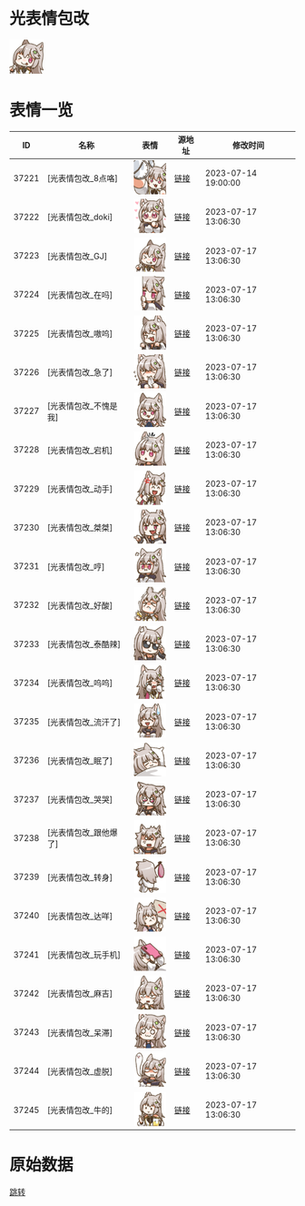 # 光表情包改

<img src="./cover.png" height="60" alt="cover" />

# 表情一览

|ID|名称|表情|源地址|修改时间|
|----|----|----|----|----|
|37221|[光表情包改_8点咯]|<img src="./pic/037221_%5B光表情包改_8点咯%5D.png" height="60" alt="8点咯"/>|[链接](https://i0.hdslb.com/bfs/garb/02cf46e6d2a5c8e3ddfe62d817c029a09dedae94.png)|2023-07-14 19:00:00|
|37222|[光表情包改_doki]|<img src="./pic/037222_%5B光表情包改_doki%5D.png" height="60" alt="doki"/>|[链接](https://i0.hdslb.com/bfs/garb/a94b9717c241d5c8a3bf7a0cb259bffca10c21cd.png)|2023-07-17 13:06:30|
|37223|[光表情包改_GJ]|<img src="./pic/037223_%5B光表情包改_GJ%5D.png" height="60" alt="GJ"/>|[链接](https://i0.hdslb.com/bfs/garb/0f06a32c9db07a04fa6013066cd1f183b0e8e275.png)|2023-07-17 13:06:30|
|37224|[光表情包改_在吗]|<img src="./pic/037224_%5B光表情包改_在吗%5D.png" height="60" alt="在吗"/>|[链接](https://i0.hdslb.com/bfs/garb/2d3ef978e4f7310038a0b795b9131d162d285473.png)|2023-07-17 13:06:30|
|37225|[光表情包改_嗷呜]|<img src="./pic/037225_%5B光表情包改_嗷呜%5D.png" height="60" alt="嗷呜"/>|[链接](https://i0.hdslb.com/bfs/garb/6dab83a27592b825fde8d752cd9545696c4e7e32.png)|2023-07-17 13:06:30|
|37226|[光表情包改_急了]|<img src="./pic/037226_%5B光表情包改_急了%5D.png" height="60" alt="急了"/>|[链接](https://i0.hdslb.com/bfs/garb/41eaf1e5a9d5d17e01d08ddeb2f3a345352a29fa.png)|2023-07-17 13:06:30|
|37227|[光表情包改_不愧是我]|<img src="./pic/037227_%5B光表情包改_不愧是我%5D.png" height="60" alt="不愧是我"/>|[链接](https://i0.hdslb.com/bfs/garb/cec70290272abed0b5629bb9f2f24a85d733a62a.png)|2023-07-17 13:06:30|
|37228|[光表情包改_宕机]|<img src="./pic/037228_%5B光表情包改_宕机%5D.png" height="60" alt="宕机"/>|[链接](https://i0.hdslb.com/bfs/garb/50d557554ffc6b8176b0083cca06b718d54f0e49.png)|2023-07-17 13:06:30|
|37229|[光表情包改_动手]|<img src="./pic/037229_%5B光表情包改_动手%5D.png" height="60" alt="动手"/>|[链接](https://i0.hdslb.com/bfs/garb/438cd452017da60165fb5e7c79937c463a737e9c.png)|2023-07-17 13:06:30|
|37230|[光表情包改_桀桀]|<img src="./pic/037230_%5B光表情包改_桀桀%5D.png" height="60" alt="桀桀"/>|[链接](https://i0.hdslb.com/bfs/garb/804091b8d0539e9ae1a1578be1173b0148718ffd.png)|2023-07-17 13:06:30|
|37231|[光表情包改_哼]|<img src="./pic/037231_%5B光表情包改_哼%5D.png" height="60" alt="哼"/>|[链接](https://i0.hdslb.com/bfs/garb/fbb63fc23c7fbdf7ef21aa729b23f021fb720d8e.png)|2023-07-17 13:06:30|
|37232|[光表情包改_好酸]|<img src="./pic/037232_%5B光表情包改_好酸%5D.png" height="60" alt="好酸"/>|[链接](https://i0.hdslb.com/bfs/garb/1a37552559a0441136edde30297993cd161dd567.png)|2023-07-17 13:06:30|
|37233|[光表情包改_泰酷辣]|<img src="./pic/037233_%5B光表情包改_泰酷辣%5D.png" height="60" alt="泰酷辣"/>|[链接](https://i0.hdslb.com/bfs/garb/bba452053842defba7c3bf57ad7e6c0291994fdb.png)|2023-07-17 13:06:30|
|37234|[光表情包改_呜呜]|<img src="./pic/037234_%5B光表情包改_呜呜%5D.png" height="60" alt="呜呜"/>|[链接](https://i0.hdslb.com/bfs/garb/3f77d1066292a57867e0d64161997ef08bf738d5.png)|2023-07-17 13:06:30|
|37235|[光表情包改_流汗了]|<img src="./pic/037235_%5B光表情包改_流汗了%5D.png" height="60" alt="流汗了"/>|[链接](https://i0.hdslb.com/bfs/garb/8770840a5f8e6e852f5a94a902766d9f77af05e9.png)|2023-07-17 13:06:30|
|37236|[光表情包改_眠了]|<img src="./pic/037236_%5B光表情包改_眠了%5D.png" height="60" alt="眠了"/>|[链接](https://i0.hdslb.com/bfs/garb/c3555dbf2b9e4f4bd0fe5554b2f58be5a024387d.png)|2023-07-17 13:06:30|
|37237|[光表情包改_哭哭]|<img src="./pic/037237_%5B光表情包改_哭哭%5D.png" height="60" alt="哭哭"/>|[链接](https://i0.hdslb.com/bfs/garb/601d3d794a8298e9391a8c035af1dcf2ee688ca6.png)|2023-07-17 13:06:30|
|37238|[光表情包改_跟他爆了]|<img src="./pic/037238_%5B光表情包改_跟他爆了%5D.png" height="60" alt="跟他爆了"/>|[链接](https://i0.hdslb.com/bfs/garb/fb9ab6473a40fdd725f42c1437e1244ff2b4c6f9.png)|2023-07-17 13:06:30|
|37239|[光表情包改_转身]|<img src="./pic/037239_%5B光表情包改_转身%5D.png" height="60" alt="转身"/>|[链接](https://i0.hdslb.com/bfs/garb/b7730b0e2ee014a56915a52cb920eb2d55b494fa.png)|2023-07-17 13:06:30|
|37240|[光表情包改_达咩]|<img src="./pic/037240_%5B光表情包改_达咩%5D.png" height="60" alt="达咩"/>|[链接](https://i0.hdslb.com/bfs/garb/2d20274b110e5b8821a8fc668ac58c85a3aa848d.png)|2023-07-17 13:06:30|
|37241|[光表情包改_玩手机]|<img src="./pic/037241_%5B光表情包改_玩手机%5D.png" height="60" alt="玩手机"/>|[链接](https://i0.hdslb.com/bfs/garb/399fbfd852a63dd623875398ab47eef57636d286.png)|2023-07-17 13:06:30|
|37242|[光表情包改_麻吉]|<img src="./pic/037242_%5B光表情包改_麻吉%5D.png" height="60" alt="麻吉"/>|[链接](https://i0.hdslb.com/bfs/garb/532f88c06a12d7f037f1f8a82b26941d7cb16322.png)|2023-07-17 13:06:30|
|37243|[光表情包改_呆滞]|<img src="./pic/037243_%5B光表情包改_呆滞%5D.png" height="60" alt="呆滞"/>|[链接](https://i0.hdslb.com/bfs/garb/9fee494c09f6bde80d70dc94db904869e28b4785.png)|2023-07-17 13:06:30|
|37244|[光表情包改_虚脱]|<img src="./pic/037244_%5B光表情包改_虚脱%5D.png" height="60" alt="虚脱"/>|[链接](https://i0.hdslb.com/bfs/garb/86e0232e2da34eb1c11d8ed80f0b535fa515daf1.png)|2023-07-17 13:06:30|
|37245|[光表情包改_牛的]|<img src="./pic/037245_%5B光表情包改_牛的%5D.png" height="60" alt="牛的"/>|[链接](https://i0.hdslb.com/bfs/garb/bb669b8f97a3961301fde763dd2354c7c6f6d810.png)|2023-07-17 13:06:30|

# 原始数据

[跳转](./raw.json)

